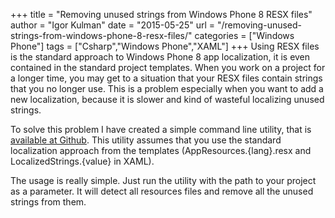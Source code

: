 +++
title = "Removing unused strings from Windows Phone 8 RESX files"
author = "Igor Kulman"
date = "2015-05-25"
url = "/removing-unused-strings-from-windows-phone-8-resx-files/"
categories = ["Windows Phone"]
tags = ["Csharp","Windows Phone","XAML"]
+++
Using RESX files is the standard approach to Windows Phone 8 app localization, it is even contained in the standard project templates. When you work on a project for a longer time, you may get to a situation that your RESX files contain strings that you no longer use. This is a problem especially when you want to add a new localization, because it is slower and kind of wasteful localizing unused strings.

To solve this problem I have created a simple command line utility, that is [available at Github][1]. This utility assumes that you use the standard localization approach from the templates (AppResources.{lang}.resx and LocalizedStrings.{value} in XAML).

<!--more-->

The usage is really simple. Just run the utility with the path to your project as a parameter. It will detect all resources files and remove all the unused strings from them.

 [1]: https://github.com/igorkulman/RemoveUnusedResources
